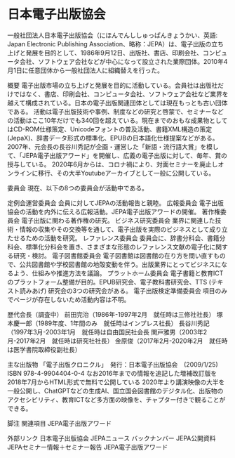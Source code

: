 # 日本電子出版協会

一般社団法人日本電子出版協会（にほんでんししゅっぱんきょうかい、英語: Japan Electronic Publishing Association、略称：JEPA）は、電子出版の立ち上げと発展を目的として、1986年9月12日、出版社、書店、印刷会社、コンピュータ会社、ソフトウェア会社などが中心になって設立された業際団体。2010年4月1日に任意団体から一般社団法人に組織替えを行った。

概要
電子出版市場の立ち上げと発展を目的に活動している。会員社は出版社だけではなく、書店、印刷会社、コンピュータ会社、ソフトウェア会社など業界を越えて構成されている。日本の電子出版関連団体としては現在もっとも古い団体である。
活動は電子出版技術や事例、制度などの研究と啓蒙で、セミナーなどの活動はここ10年だけでも340回を超えている。現在までのおもな成果物としてはCD-ROM仕様策定、Unicodeフォントの普及活動、書籍XML構造の策定(JepaX)、辞書データ形式の標準化、EPUBの日本語化仕様提案などがある。
2007年、元会長の長谷川秀記が企画・運営した「新語・流行語大賞」を模して、「JEPA電子出版アワード」を開催し、広義の電子出版に対して、毎年、賞の授与している。
2020年6月からは、コロナ禍により、対面セミナーを廃止しオンラインに移行、その大半Youtubeアーカイブとして一般に公開している。

委員会
現在、以下の8つの委員会が活動中である。

定例会運営委員会
会員に対してJEPAの活動報告と親睦。
広報委員会
電子出版協会の活動を内外に伝える広報活動。JEPA電子出版アワードの開催。
著作権委員会
電子出版に関わる著作権の研究。
ビジネス研究委員会
業界に関連した技術・情報の収集やその交換等を通して、電子出版を実際のビジネスとして成り立たせるための活動を研究。
レファレンス委員会
委員会に、辞書分科会、書籍分科会、標準化分科会を置き、さまざまな形態のレファレンス文献の電子化に関する研究・検討。
電子図書館委員会
電子図書館は図書館の在り方を問い直すもので、公共図書館や学校図書館の地殻変動を伴う。出版業界にとってビジネスになるよう、仕組みや推進方法を議論。
プラットホーム委員会
電子書籍と教育ICTのプラットフォーム整備が目的。EPUB研究会、電子教科書研究会、TTS (テキスト読みあげ) 研究会の3つの研究会がある。
電子出版検定準備委員会
項目のみでページが存在しないため活動内容は不明。

歴代会長（調査中）
前田完治（1986年-1997年2月　就任時は三修社社長）
塚本慶一郎（1989年度、1年間のみ　就任時はインプレス社長）
長谷川秀記（1997年3月-2003年1月　就任時は自由国民社会長
関戸雅男（2003年2月-2017年2月　就任時は研究社社長）
金原俊（2017年2月-2020年2月　就任時は医学書院取締役副社長）

主な出版物
「電子出版クロニクル」　発行：日本電子出版協会　(2009/1/25)　ISBN 978-4-9904404-0-4
なお2016年までの情報を追記した増補改訂版を2018年7月からHTML形式で無料で公開している
2020年より講演映像の大半を一般公開し、ChatGPTなどの生成AI、国立国会図書館のデジタル化、出版物のアクセシビリティ、教育ICTなど多方面の映像を、チャプター付きで観ることができる。

脚注
関連項目
JEPA電子出版アワード

外部リンク
日本電子出版協会
JEPAニュース バックナンバー
JEPA公開資料
JEPAセミナー情報＋セミナー報告
JEPA電子出版アワード
